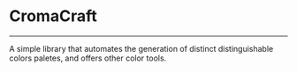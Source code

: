 # CromaCraft
---
A simple library that automates the generation of distinct distinguishable colors paletes, and offers other color tools.
